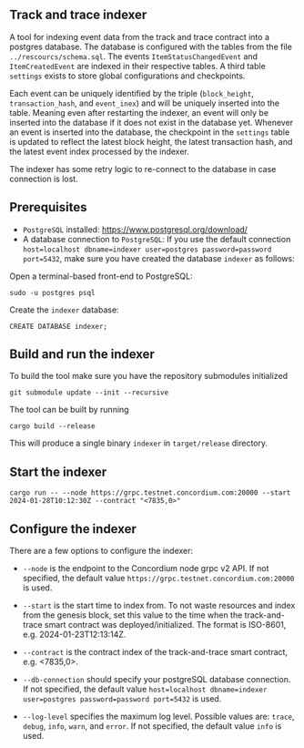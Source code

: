 ## Track and trace indexer

A tool for indexing event data from the track and trace contract into a postgres database. The database is configured with the tables from the file `../rescourcs/schema.sql`. The events `ItemStatusChangedEvent` and `ItemCreatedEvent` are indexed in their respective tables. A third table `settings` exists to store global configurations and checkpoints.

Each event can be uniquely identified by the triple (`block_height`, `transaction_hash`, and `event_inex`) and will be uniquely inserted into the table. Meaning even after restarting the indexer, an event will only be inserted into the database if it does not exist in the database yet. Whenever an event is inserted into the database, the checkpoint in the `settings` table is updated to reflect the latest block height, the latest transaction hash, and the latest event index processed by the indexer.

The indexer has some retry logic to re-connect to the database in case connection is lost.

## Prerequisites

- `PostgreSQL` installed: https://www.postgresql.org/download/
-  A database connection to `PostgreSQL`: If you use the default connection `host=localhost dbname=indexer user=postgres password=password port=5432`, make sure you have created the database `indexer` as follows:

Open a terminal-based front-end to PostgreSQL:
```
sudo -u postgres psql
```

Create the `indexer` database:
```
CREATE DATABASE indexer;
```

## Build and run the indexer

To build the tool make sure you have the repository submodules initialized

```console
git submodule update --init --recursive
```

The tool can be built by running

```console
cargo build --release
```

This will produce a single binary `indexer` in `target/release` directory.

## Start the indexer

```console
cargo run -- --node https://grpc.testnet.concordium.com:20000 --start 2024-01-28T10:12:30Z --contract "<7835,0>"
```

## Configure the indexer

There are a few options to configure the indexer:

- `--node` is the endpoint to the Concordium node grpc v2 API. If not specified, the default value `https://grpc.testnet.concordium.com:20000` is used.

- `--start` is the start time to index from. To not waste resources and index from the genesis block, set this value to the time when the track-and-trace smart contract was deployed/initialized. The format is ISO-8601, e.g. 2024-01-23T12:13:14Z.

- `--contract` is the contract index of the track-and-trace smart contract, e.g. <7835,0>.

- `--db-connection` should specify your postgreSQL database connection. If not specified, the default value `host=localhost dbname=indexer user=postgres password=password port=5432` is used.

- `--log-level` specifies the maximum log level. Possible values are: `trace`, `debug`, `info`, `warn`, and `error`. If not specified, the default value `info` is used.